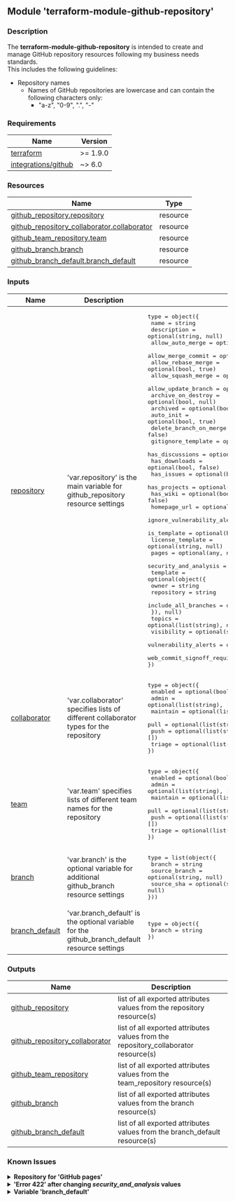 ## Module 'terraform-module-github-repository'

### Description

The **terraform-module-github-repository** is intended to create and manage GitHub repository resources following my business needs standards.  
This includes the following guidelines:  
* Repository names  
  * Names of GitHub repositories are lowercase and can contain the following characters only:  
    * "a-z", "0-9", ".", "-"  

### Requirements

| Name | Version |
|------|---------|
| <a name="requirement_terraform"></a> [terraform](#requirement\_terraform) | >= 1.9.0 |
| <a name="requirement_github"></a> [integrations\/github](#requirement\_github) | ~> 6.0 |

### Resources

| Name | Type |
|------|------|
| [github_repository.repository](https://registry.terraform.io/providers/integrations/github/latest/docs/resources/repository) | resource |
| [github_repository_collaborator.collaborator](https://registry.terraform.io/providers/integrations/github/latest/docs/resources/repository_collaborator) | resource |
| [github_team_repository.team](https://registry.terraform.io/providers/integrations/github/latest/docs/resources/team_repository) | resource |
| [github_branch.branch](https://registry.terraform.io/providers/integrations/github/latest/docs/resources/branch) | resource |
| [github_branch_default.branch_default](https://registry.terraform.io/providers/integrations/github/latest/docs/resources/branch_default) | resource |

### Inputs

| Name | Description | Type | Default | Required |
|------|-------------|------|---------|:--------:|
| <a name="input_repository"></a> [repository](#input\_repository) | 'var.repository' is the main variable for github_repository resource settings | <pre>type        = object({<br>  name                                    = string<br>  description                             = optional(string, null)<br>  allow_auto_merge                        = optional(bool, false)<br>  allow_merge_commit                      = optional(bool, true)<br>  allow_rebase_merge                      = optional(bool, true)<br>  allow_squash_merge                      = optional(bool, true)<br>  allow_update_branch                     = optional(bool, false)<br>  archive_on_destroy                      = optional(bool, null)<br>  archived                                = optional(bool, null)<br>  auto_init                               = optional(bool, true)<br>  delete_branch_on_merge                  = optional(bool, false)<br>  gitignore_template                      = optional(string, null)<br>  has_discussions                         = optional(bool, false)<br>  has_downloads                           = optional(bool, false)<br>  has_issues                              = optional(bool, false)<br>  has_projects                            = optional(bool, false)<br>  has_wiki                                = optional(bool, false)<br>  homepage_url                            = optional(string, null)<br>  ignore_vulnerability_alerts_during_read = optional(bool, false)<br>  is_template                             = optional(bool, false)<br>  license_template                        = optional(string, null)<br>  pages                                   = optional(any, null)<br>  security_and_analysis                   = optional(any, null)<br>  template                                = optional(object({<br>    owner                                   = string<br>    repository                              = string<br>    include_all_branches                    = optional(bool, false)<br>  }), null)<br>  topics                                  = optional(list(string), null)<br>  visibility                              = optional(string, null)<br>  vulnerability_alerts                    = optional(bool, null)<br>  web_commit_signoff_required             = optional(bool, false)<br>})<br></pre> | none | yes |
| <a name="input_collaborator"></a> [collaborator](#input\_collaborator) | 'var.collaborator' specifies lists of different collaborator types for the repository | <pre>type        = object({<br>  enabled     = optional(bool, true)<br>  admin       = optional(list(string), [])<br>  maintain    = optional(list(string), [])<br>  pull        = optional(list(string), [])<br>  push        = optional(list(string), [])<br>  triage      = optional(list(string), [])<br>})<br></pre> |<pre>{ enabled = false }</pre> | no |
| <a name="input_team"></a> [team](#input\_team) | 'var.team' specifies lists of different team names for the repository | <pre>type        = object({<br>  enabled     = optional(bool, true)<br>  admin       = optional(list(string), [])<br>  maintain    = optional(list(string), [])<br>  pull        = optional(list(string), [])<br>  push        = optional(list(string), [])<br>  triage      = optional(list(string), [])<br>})<br></pre> | <pre>{ enabled = false }</pre> | no |
| <a name="input_branch"></a> [branch](#input\_branch) | 'var.branch' is the optional variable for additional github_branch resource settings | <pre>type        = list(object({<br>  branch          = string<br>  source_branch   = optional(string, null)<br>  source_sha      = optional(string, null)<br>}))<br></pre> | <pre>[ ]</pre> | no |
| <a name="input_branch_default"></a> [branch\_default](#input\_branch\_default) | 'var.branch_default' is the optional variable for the github_branch_default resource settings | <pre>type        = object({<br>  branch      = string<br>})<br></pre> | none | no |

### Outputs

| Name | Description |
|------|-------------|
| <a name="output_github_repository"></a> [github\_repository](#output\_github\_repository) | list of all exported attributes values from the repository resource(s) |
| <a name="output_github_repository_collaborator"></a> [github\_repository\_collaborator](#output\_github\_repository\_collaborator) | list of all exported attributes values from the repository_collaborator resource(s) |
| <a name="output_github_team_repository"></a> [github\_team\_repository](#output\_github\_team\_repository) | list of all exported attributes values from the team_repository resource(s) |
| <a name="output_github_branch"></a> [github\_branch](#output\_github\_branch) | list of all exported attributes values from the branch resource(s) |
| <a name="output_github_branch_default"></a> [github\_branch\_default](#output\_github\_branch\_default) | list of all exported attributes values from the branch_default resource(s) |
  
### Known Issues

<details>
<summary><b>Repository for 'GitHub pages'</b></summary>

######
The module currently does not allow to create a repository for GitHub pages. This is on hold as GitHub retired one of the deployment types.
######
</details>

<details>
<summary><b>'Error 422' after changing <i>security_and_analysis</i> values</b></summary>

######
Changing security_and_analysis' state attributes from "enabled" to "disabled" or vice versa can lead to Error 422 during apply, e.g.:  
*Error: PATCH https://api.github.com/repos/{GitHub-Id}/{Repository}: 422 Secret scanning is not available for this repository. []*  
This is a known issue of the GitHub provider (see: https://github.com/integrations/terraform-provider-github/issues/2145).
 and occurs using this module in the following cases:  
* GitHub Actions is disabled on repository level or on organization level.  
* The repositories visibiliy is changed from 'private' to 'public'. The error occurs because the feature is not yet available when the visibility change is applied. A second apply is needed to change the 'security_and_analysis' values.   
The module is configured to apply security_and_analysis features only if 'var.repository.visibiliy' is configured to 'public' because AAdvanced Security for private repositories and its depended features is only available for enterprise accounts on GitHub Enterprise Cloud and GitHub Enterprise Server whereas the module is intended for non-enterprise environments. For private repositories the state values are 'null' and cannot be enabled to prevent to enable security_and_analysis feature to a repository where the features are not available.   
  
######
</details>

<details>
<summary><b>Variable 'branch_default'</b></summary>

######
The variable 'branch_default' is unset (null) by default and if no other values are specified. In this case the 'main' branch is configured as default. Setting the variable to another branch can only be done after a repository has already been created, and after a correct reference has been created for the target branch inside the repository. This means a user will have to omit this parameter from the initial repository creation and create the target branch inside of the repository prior to setting this attribute.  
######
</details>
